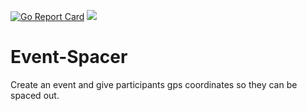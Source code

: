 [![Go Report Card](https://goreportcard.com/badge/github.com/TheTallPaul/Event-Spacer)](https://goreportcard.com/report/github.com/TheTallPaul/Event-Spacer)
[![](https://godoc.org/github.com/TheTallPaul/Event-Spacer?status.svg)](https://godoc.org/github.com/TheTallPaul/Event-Spacer)

# Event-Spacer
Create an event and give participants gps coordinates so they can be spaced out.
